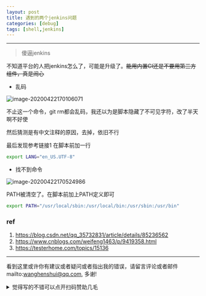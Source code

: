 ```yaml
---
layout: post
title: 遇到的两个jenkins问题
categories: [debug]
tags: [shell,jenkins]
---
```

  

---

 

> 傻逼jenkins



不知道平台的人把jenkins怎么了，可能是升级了。~~能用内置CI还是不要用第三方组件，真是闹心~~



- 乱码

![image-20200422170106071](https://wanghenshui.github.io/assets/image-20200422170106071.png)

不止这一个命令，git rm都会乱码，我还以为是脚本隐藏了不可见字符，改了半天啊不好使

然后猜测是有中文注释的原因，去掉，依旧不行

最后发现参考链接1 在脚本前加一行

```bash
export LANG="en_US.UTF-8"  
```



-  找不到命令

![image-20200422170524986](https://wanghenshui.github.io/assets/image-20200422170524986.png)

PATH被清空了。在脚本前加上PATH定义即可

```bash
export PATH="/usr/local/sbin:/usr/local/bin:/usr/sbin:/usr/bin"
```





### ref

1. https://blog.csdn.net/qq_35732831/article/details/85236562
2. https://www.cnblogs.com/weifeng1463/p/9419358.html
3. https://testerhome.com/topics/15136



---

看到这里或许你有建议或者疑问或者指出我的错误，请留言评论或者邮件mailto:wanghenshui@qq.com, 多谢! 
<details>
<summary>觉得写的不错可以点开扫码赞助几毛</summary>
<img src="https://wanghenshui.github.io/assets/wepay.png" alt="微信转账">
</details>